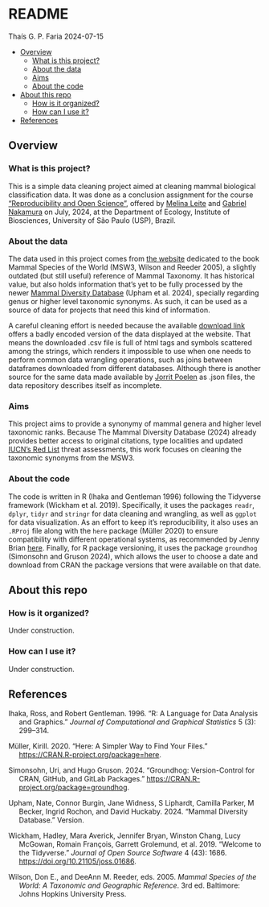 # README
Thaís G. P. Faria
2024-07-15

- [Overview](#overview)
  - [What is this project?](#what-is-this-project)
  - [About the data](#about-the-data)
  - [Aims](#aims)
  - [About the code](#about-the-code)
- [About this repo](#about-this-repo)
  - [How is it organized?](#how-is-it-organized)
  - [How can I use it?](#how-can-i-use-it)
- [References](#references)

## Overview

### What is this project?

This is a simple data cleaning project aimed at cleaning mammal
biological classification data. It was done as a conclusion assignment
for the course [“Reproducibility and Open
Science”](https://gabrielnakamura.github.io/USP_reproducibility_BIE5798/index.html "The course's website (written in Brazillian Portuguese)"),
offered by [Melina
Leite](https://github.com/melina-leite "M. Leite's GitHubprofile") and
[Gabriel
Nakamura](https://github.com/GabrielNakamura "G. Nakamura's GitHubprofile")
on July, 2024, at the Department of Ecology, Institute of Biosciences,
University of São Paulo (USP), Brazil.

### About the data

The data used in this project comes from [the
website](https://www.departments.bucknell.edu/biology/resources/msw3/ "Bucknell University's website where users can download the original data")
dedicated to the book Mammal Species of the World (MSW3, Wilson and
Reeder 2005), a slightly outdated (but still useful) reference of Mammal
Taxonomy. It has historical value, but also holds information that’s yet
to be fully processed by the newer [Mammal Diversity
Database](https://www.mammaldiversity.org/ "Link to the Mammal Diversity Database homepage")
(Upham et al. 2024), specially regarding genus or higher level taxonomic
synonyms. As such, it can be used as a source of data for projects that
need this kind of information.

A careful cleaning effort is needed because the available [download
link](https://www.departments.bucknell.edu/biology/resources/msw3/export.asp "Click to download the original Mammal Species of the World data")
offers a badly encoded version of the data displayed at the website.
That means the downloaded .csv file is full of html tags and symbols
scattered among the strings, which renders it impossible to use when one
needs to perform common data wrangling operations, such as joins between
dataframes downloaded from different databases. Although there is
another source for the same data made available by [Jorrit
Poelen](https://github.com/jhpoelen/msw3/tree/main "J. Poelen's Mammal Species of the World GitHubrepository")
as .json files, the data repository describes itself as incomplete.

### Aims

This project aims to provide a synonymy of mammal genera and higher
level taxonomic ranks. Because The Mammal Diversity Database (2024)
already provides better access to original citations, type localities
and updated [IUCN’s Red
List](https://www.iucnredlist.org/ "Link to the Red List website, by IUCN")
threat assessments, this work focuses on cleaning the taxonomic synonyms
from the MSW3.

### About the code

The code is written in R (Ihaka and Gentleman 1996) following the
Tidyverse framework (Wickham et al. 2019). Specifically, it uses the
packages `readr`, `dplyr`, `tidyr` and `stringr` for data cleaning and
wrangling, as well as `ggplot` for data visualization. As an effort to
keep it’s reproducibility, it also uses an `.RProj` file along with the
`here` package (Müller 2020) to ensure compatibility with different
operational systems, as recommended by Jenny Brian
[here](https://github.com/jennybc/here_here "Link to J. Brian's Ode to the Here Package, on GitHub").
Finally, for R package versioning, it uses the package `groundhog`
(Simonsohn and Gruson 2024), which allows the user to choose a date and
download from CRAN the package versions that were available on that
date.

## About this repo

### How is it organized?

Under construction.

### How can I use it?

Under construction.

## References

<div id="refs" class="references csl-bib-body hanging-indent"
entry-spacing="0">

<div id="ref-ihaka1996r" class="csl-entry">

Ihaka, Ross, and Robert Gentleman. 1996. “R: A Language for Data
Analysis and Graphics.” *Journal of Computational and Graphical
Statistics* 5 (3): 299–314.

</div>

<div id="ref-here" class="csl-entry">

Müller, Kirill. 2020. “Here: A Simpler Way to Find Your Files.”
<https://CRAN.R-project.org/package=here>.

</div>

<div id="ref-groundhog" class="csl-entry">

Simonsohn, Uri, and Hugo Gruson. 2024. “Groundhog: Version-Control for
CRAN, GitHub, and GitLab Packages.”
<https://CRAN.R-project.org/package=groundhog>.

</div>

<div id="ref-upham2024mammal" class="csl-entry">

Upham, Nate, Connor Burgin, Jane Widness, S Liphardt, Camilla Parker, M
Becker, Ingrid Rochon, and David Huckaby. 2024. “Mammal Diversity
Database.” Version.

</div>

<div id="ref-wickham_welcome_2019" class="csl-entry">

Wickham, Hadley, Mara Averick, Jennifer Bryan, Winston Chang, Lucy
McGowan, Romain François, Garrett Grolemund, et al. 2019. “Welcome to
the Tidyverse.” *Journal of Open Source Software* 4 (43): 1686.
<https://doi.org/10.21105/joss.01686>.

</div>

<div id="ref-wilson_mammal_2005" class="csl-entry">

Wilson, Don E., and DeeAnn M. Reeder, eds. 2005. *Mammal Species of the
World: A Taxonomic and Geographic Reference*. 3rd ed. Baltimore: Johns
Hopkins University Press.

</div>

</div>
